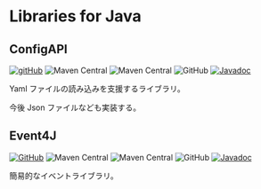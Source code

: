 # Libraries for Java

## ConfigAPI

[![gitHub](https://img.shields.io/badge/GitHub-ConfigAPI-blue)](https://github.com/Siroshun09/ConfigAPI) ![Maven Central](https://img.shields.io/maven-central/v/com.github.siroshun09.configapi/configapi) ![Maven Central](https://img.shields.io/nexus/s/com.github.siroshun09.configapi/configapi?label=snapshot&server=https%3A%2F%2Foss.sonatype.org) ![GitHub](https://img.shields.io/github/license/Siroshun09/ConfigAPI) [![Javadoc](https://img.shields.io/badge/javadoc-page-orange)](https://siroshun09.github.io/ConfigAPI/)

Yaml ファイルの読み込みを支援するライブラリ。

今後 Json ファイルなども実装する。

## Event4J

[![GitHub](https://img.shields.io/badge/github-Event4J-blue)](https://github.com/Siroshun09/Event4J) ![Maven Central](https://img.shields.io/maven-central/v/com.github.siroshun09.event4j/event4j) ![Maven Central](https://img.shields.io/nexus/s/com.github.siroshun09.event4j/event4j?label=snapshot&server=https%3A%2F%2Foss.sonatype.org) ![GitHub](https://img.shields.io/github/license/Siroshun09/event4j) [![Javadoc](https://img.shields.io/badge/javadoc-page-orange)](https://siroshun09.github.io/Event4J/)

簡易的なイベントライブラリ。
